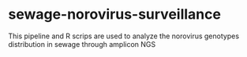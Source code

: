 # sewage-norovirus-surveillance
This pipeline and R scrips are used to analyze the norovirus genotypes distribution in sewage through amplicon NGS
